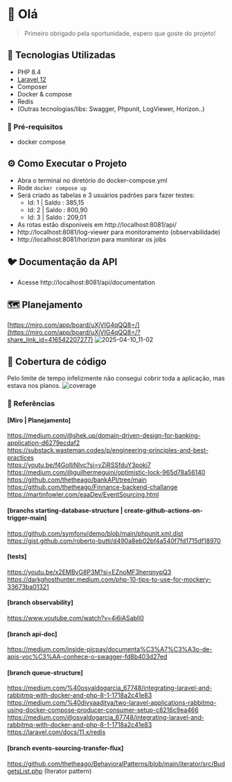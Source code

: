 # 👋 Olá

> Primeiro obrigado pela oportunidade, espero que goste do projeto!

## 🚀 Tecnologias Utilizadas

- PHP 8.4
- [Laravel 12](https://laravel.com/)
- Composer
- Docker & compose
- Redis
- (Outras tecnologias/libs: Swagger, Phpunit, LogViewer, Horizon..)

### 🐨 Pré-requisitos

- docker compose

## ⚙️ Como Executar o Projeto
- Abra o terminal no diretório do docker-compose.yml
- Rode ```docker compose up```
- Será criado as tabelas e 3 usuários padrões para fazer testes:
  - Id: 1 | Saldo :  385,15
  - Id: 2 | Saldo :  800,90
  - Id: 3 | Saldo :  209,01
- As rotas estão disponiveis em http://localhost:8081/api/
- http://localhost:8081/log-viewer para monitoramento (observabilidade)
- http://localhost:8081/horizon para monitorar os jobs

## 🐦 Documentação da API
- Acesse http://localhost:8081/api/documentation

## 🗺️ Planejamento
[https://miro.com/app/board/uXjVIG4qQQ8=/](https://miro.com/app/board/uXjVIG4qQQ8=/?share_link_id=416542207277)
![2025-04-10_11-02](https://github.com/user-attachments/assets/9aaaba94-cb58-4307-a195-576e22e22b51)

## 📶 Cobertura de código
Pelo limite de tempo infelizmente não consegui cobrir toda a aplicação, mas estava nos planos.
![coverage](https://github.com/user-attachments/assets/a5cbac05-9c6e-4432-b549-243389bcc407)

### 📄 Referências
#### [Miro | Planejamento]
https://medium.com/@shek.up/domain-driven-design-for-banking-application-d6279ecdaf2  
https://substack.wasteman.codes/p/engineering-principles-and-best-practices  
https://youtu.be/f4GolIiNIvc?si=vZjRSSfduY3poki7
https://medium.com/@guilhermeguini/optimistic-lock-965d78a56140
https://github.com/thetheago/bankAPI/tree/main   
https://github.com/thetheago/Finnance-backend-challange
https://martinfowler.com/eaaDev/EventSourcing.html

#### [branchs starting-database-structure | create-github-actions-on-trigger-main]
https://github.com/symfony/demo/blob/main/phpunit.xml.dist
https://gist.github.com/roberto-butti/d490a8eb02bf4a540f7fd1715df18970

#### [tests]
https://youtu.be/x2EMBvG8P3M?si=EZnoMF3herqnypQ3
https://darkghosthunter.medium.com/php-10-tips-to-use-for-mockery-33673ba01321

#### [branch observability]
https://www.youtube.com/watch?v=4i6iASabll0

#### [branch api-doc]
https://medium.com/inside-picpay/documenta%C3%A7%C3%A3o-de-apis-voc%C3%AA-conhece-o-swagger-fd8b403d27ed

#### [branch queue-structure]
https://medium.com/%40osvaldogarcia_67748/integrating-laravel-and-rabbitmq-with-docker-and-php-8-1-1718a2c41e83
https://medium.com/%40divyaaditya/two-laravel-applications-rabbitmq-using-docker-compose-producer-consumer-setup-c8216c9ea466
https://medium.com/@osvaldogarcia_67748/integrating-laravel-and-rabbitmq-with-docker-and-php-8-1-1718a2c41e83
https://laravel.com/docs/11.x/redis

#### [branch events-sourcing-transfer-flux]
https://github.com/thetheago/BehavioralPatterns/blob/main/iterator/src/BudgetsList.php (Iterator pattern)
